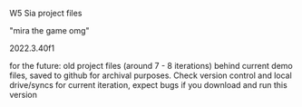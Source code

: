 W5 Sia project files

"mira the game omg"

2022.3.40f1


for the future:
old project files (around 7 - 8 iterations) behind current demo files, saved to github for archival purposes. Check version control and local drive/syncs for current iteration, expect bugs if you download and run this version


